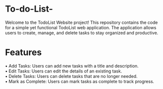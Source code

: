 # To-do-List-

Welcome to the TodoList Website project! This repository contains the code for a simple yet functional TodoList web application. The application allows users to create, manage, and delete tasks to stay organized and productive.

# Features
• Add Tasks: Users can add new tasks with a title and description.<br>
• Edit Tasks: Users can edit the details of an existing task.<br>
• Delete Tasks: Users can delete tasks that are no longer needed.<br>
• Mark as Complete: Users can mark tasks as complete to track progress.<br>
